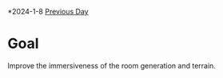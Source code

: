 *2024-1-8
[Previous Day](Daily%20Notes/Day%2018-10)

# Goal
Improve the immersiveness of the room generation and terrain.